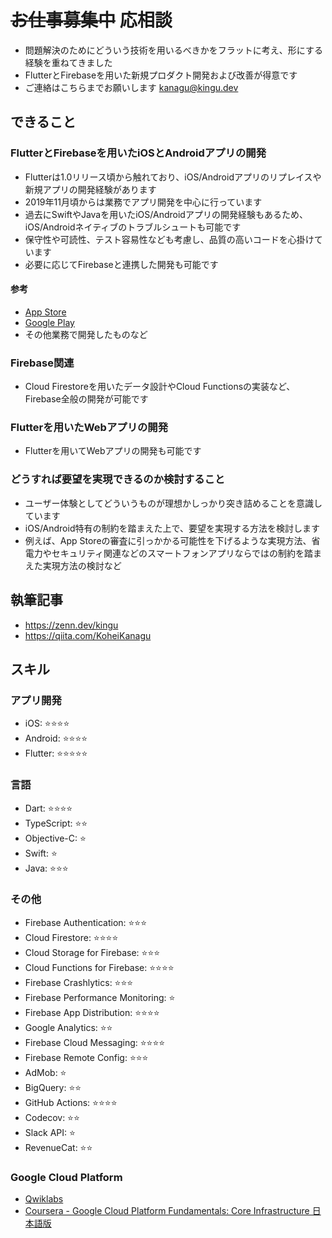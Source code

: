 # ~~お仕事募集中~~ 応相談

- 問題解決のためにどういう技術を用いるべきかをフラットに考え、形にする経験を重ねてきました
- FlutterとFirebaseを用いた新規プロダクト開発および改善が得意です
- ご連絡はこちらまでお願いします [kanagu@kingu.dev](mailto:kanagu@kingu.dev)

## できること

### FlutterとFirebaseを用いたiOSとAndroidアプリの開発

- Flutterは1.0リリース頃から触れており、iOS/Androidアプリのリプレイスや新規アプリの開発経験があります
- 2019年11月頃からは業務でアプリ開発を中心に行っています
- 過去にSwiftやJavaを用いたiOS/Androidアプリの開発経験もあるため、iOS/Androidネイティブのトラブルシュートも可能です
- 保守性や可読性、テスト容易性なども考慮し、品質の高いコードを心掛けています
- 必要に応じてFirebaseと連携した開発も可能です

#### 参考

- [App Store](https://apps.apple.com/am/developer/id1530720615)
- [Google Play](https://play.google.com/store/apps/developer?id=Kohei+Kanagu)
- その他業務で開発したものなど

### Firebase関連

- Cloud Firestoreを用いたデータ設計やCloud Functionsの実装など、Firebase全般の開発が可能です

### Flutterを用いたWebアプリの開発

- Flutterを用いてWebアプリの開発も可能です

### どうすれば要望を実現できるのか検討すること

- ユーザー体験としてどういうものが理想かしっかり突き詰めることを意識しています
- iOS/Android特有の制約を踏まえた上で、要望を実現する方法を検討します
- 例えば、App Storeの審査に引っかかる可能性を下げるような実現方法、省電力やセキュリティ関連などのスマートフォンアプリならではの制約を踏まえた実現方法の検討など

## 執筆記事

- <https://zenn.dev/kingu>
- <https://qiita.com/KoheiKanagu>

## スキル

### アプリ開発

- iOS: ⭐⭐⭐⭐
- Android: ⭐⭐⭐⭐
- Flutter: ⭐⭐⭐⭐⭐

### 言語

- Dart: ⭐⭐⭐⭐
- TypeScript: ⭐⭐
- Objective-C: ⭐
- Swift: ⭐
- Java: ⭐⭐⭐

### その他

- Firebase Authentication: ⭐⭐⭐
- Cloud Firestore: ⭐⭐⭐⭐
- Cloud Storage for Firebase: ⭐⭐⭐
- Cloud Functions for Firebase: ⭐⭐⭐⭐
- Firebase Crashlytics: ⭐⭐⭐
- Firebase Performance Monitoring: ⭐
- Firebase App Distribution: ⭐⭐⭐⭐
- Google Analytics: ⭐⭐
- Firebase Cloud Messaging: ⭐⭐⭐⭐
- Firebase Remote Config: ⭐⭐⭐
- AdMob: ⭐
- BigQuery: ⭐⭐
- GitHub Actions: ⭐⭐⭐⭐
- Codecov: ⭐⭐
- Slack API: ⭐
- RevenueCat: ⭐⭐

### Google Cloud Platform

- [Qwiklabs](https://google.qwiklabs.com/public_profiles/98bbb4d5-74da-4dc3-a38f-912ed3b501d7)
- [Coursera - Google Cloud Platform Fundamentals: Core Infrastructure 日本語版](https://www.coursera.org/account/accomplishments/verify/PKZC566YN7BF?utm_source=link)
